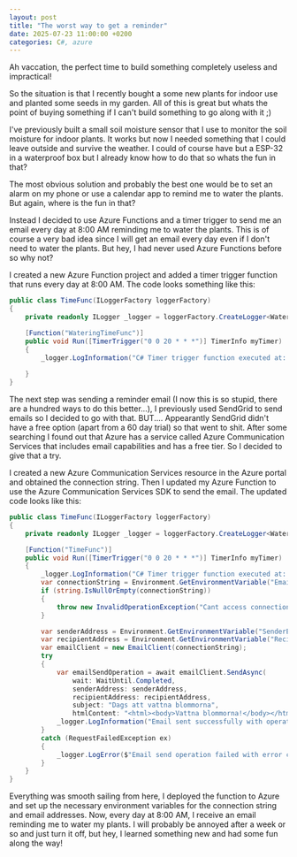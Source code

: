 ```yaml
---
layout: post
title: "The worst way to get a reminder"
date: 2025-07-23 11:00:00 +0200
categories: C#, azure
---
```


Ah vaccation, the perfect time to build something completely useless and impractical! 

So the situation is that I recently bought a some new plants for indoor use and planted some seeds in my garden. All of this is great but whats the point of buying something if I can't build something to go along with it ;) 

I've previously built a small soil moisture sensor that I use to monitor the soil moisture for indoor plants. It works but now I needed something that I could leave outside and survive the weather. I could of course have but a ESP-32 in a waterproof box but I already know how to do that so whats the fun in that?

The most obvious solution and probably the best one would be to set an alarm on my phone or use a calendar app to remind me to water the plants. But again, where is the fun in that?

Instead I decided to use Azure Functions and a timer trigger to send me an email every day at 8:00 AM reminding me to water the plants. This is of course a very bad idea since I will get an email every day even if I don't need to water the plants. But hey, I had never used Azure Functions before so why not?


I created a new Azure Function project and added a timer trigger function that runs every day at 8:00 AM. The code looks something like this:

```csharp
public class TimeFunc(ILoggerFactory loggerFactory)
{
    private readonly ILogger _logger = loggerFactory.CreateLogger<WateringTimeFunc>();

    [Function("WateringTimeFunc")]
    public void Run([TimerTrigger("0 0 20 * * *")] TimerInfo myTimer)
    {
        _logger.LogInformation("C# Timer trigger function executed at: {executionTime}", DateTime.Now);
       
    }
} 
```

The next step was sending a reminder email (I now this is so stupid, there are a hundred ways to do this better...), I previously used SendGrid to send emails so I decided to go with that. BUT.... Appearantly SendGrid didn't have a free option (apart from a 60 day trial) so that went to shit. After some searching I found out that Azure has a service called Azure Communication Services that includes email capabilities and has a free tier. So I decided to give that a try.

I created a new Azure Communication Services resource in the Azure portal and obtained the connection string. Then I updated my Azure Function to use the Azure Communication Services SDK to send the email. The updated code looks like this:
```csharp
public class TimeFunc(ILoggerFactory loggerFactory)
{
    private readonly ILogger _logger = loggerFactory.CreateLogger<WateringTimeFunc>();

    [Function("TimeFunc")]
    public void Run([TimerTrigger("0 0 20 * * *")] TimerInfo myTimer)
    {
        _logger.LogInformation("C# Timer trigger function executed at: {executionTime}", DateTime.Now);
        var connectionString = Environment.GetEnvironmentVariable("EmailPrimary");
        if (string.IsNullOrEmpty(connectionString))
        {
            throw new InvalidOperationException("Cant access connection string.");
        }

        var senderAddress = Environment.GetEnvironmentVariable("SenderEmailAddress");
        var recipientAddress = Environment.GetEnvironmentVariable("RecipientEmailAddress");
        var emailClient = new EmailClient(connectionString);
        try
        {
            var emailSendOperation = await emailClient.SendAsync(
                wait: WaitUntil.Completed,
                senderAddress: senderAddress,
                recipientAddress: recipientAddress,
                subject: "Dags att vattna blommorna",
                htmlContent: "<html><body>Vattna blommorna!</body></html>");
            _logger.LogInformation("Email sent successfully with operation ID: {operationId}", emailSendOperation.Id);
        }
        catch (RequestFailedException ex)
        {
            _logger.LogError($"Email send operation failed with error code: {ex.ErrorCode}, message: {ex.Message}");
        }
    }
} 
``` 

Everything was smooth sailing from here, I deployed the function to Azure and set up the necessary environment variables for the connection string and email addresses. Now, every day at 8:00 AM, I receive an email reminding me to water my plants. I will probably be annoyed after a week or so and just turn it off, but hey, I learned something new and had some fun along the way!